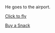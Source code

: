 He goes to the airport.


[Click to fly](turbulence/enter-turbulence.md)

[Buy a Snack](missflight.md)
